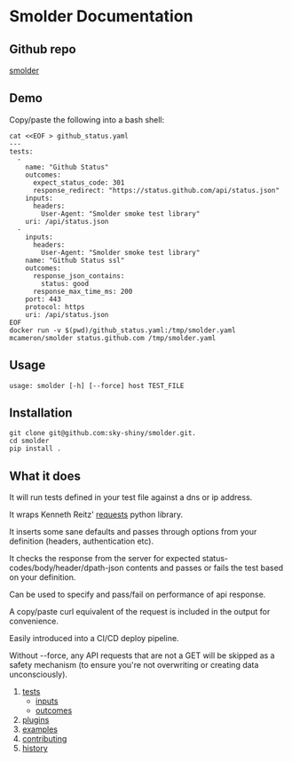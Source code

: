 Smolder Documentation
=====================

Github repo
-----------
[smolder](https://github.com/sky-shiny/smolder)

Demo
----

Copy/paste the following into a bash shell:
```
cat <<EOF > github_status.yaml
---
tests:
  -
    name: "Github Status"
    outcomes:
      expect_status_code: 301
      response_redirect: "https://status.github.com/api/status.json"
    inputs:
      headers:
        User-Agent: "Smolder smoke test library"
    uri: /api/status.json
  -
    inputs:
      headers:
        User-Agent: "Smolder smoke test library"
    name: "Github Status ssl"
    outcomes:
      response_json_contains:
        status: good
      response_max_time_ms: 200
    port: 443
    protocol: https
    uri: /api/status.json
EOF
docker run -v $(pwd)/github_status.yaml:/tmp/smolder.yaml mcameron/smolder status.github.com /tmp/smolder.yaml
```


Usage
-----

```
usage: smolder [-h] [--force] host TEST_FILE
```

Installation
------------

```
git clone git@github.com:sky-shiny/smolder.git.
cd smolder
pip install .
```

What it does
------------

It will run tests defined in your test file against a dns or ip address.

It wraps Kenneth Reitz' [requests](https://github.com/kennethreitz/requests) python library.

It inserts some sane defaults and passes through options from your definition (headers, authentication etc).

It checks the response from the server for expected status-codes/body/header/dpath-json
contents and passes or fails the test based on your definition.

Can be used to specify and pass/fail on performance of api response.

A copy/paste curl equivalent of the request is included in the output for
convenience.

Easily introduced into a CI/CD deploy pipeline.

Without --force, any API requests that are not a GET will be skipped as a safety
mechanism (to ensure you're not overwriting or creating data unconsciously).

1. [tests](tests.md)
    - [inputs](inputs.md)
    - [outcomes](outcomes.md)
2. [plugins](plugins.md)
3. [examples](examples.md)
4. [contributing](contributing.md)
5. [history](../HISTORY)
